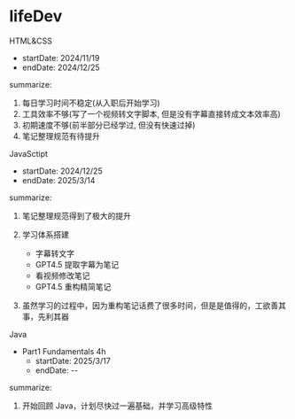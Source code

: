 # lifeDev

HTML&CSS

- startDate: 2024/11/19
- endDate: 2024/12/25

summarize:

1. 每日学习时间不稳定(从入职后开始学习)
2. 工具效率不够(写了一个视频转文字脚本, 但是没有字幕直接转成文本效率高)
3. 初期速度不够(前半部分已经学过, 但没有快速过掉)
4. 笔记整理规范有待提升

JavaSctipt

- startDate: 2024/12/25
- endDate: 2025/3/14

summarize:

1. 笔记整理规范得到了极大的提升
2. 学习体系搭建

   - 字幕转文字
   - GPT4.5 提取字幕为笔记
   - 看视频修改笔记
   - GPT4.5 重构精简笔记

3. 虽然学习的过程中，因为重构笔记话费了很多时间，但是是值得的，工欲善其事，先利其器

Java

- Part1 Fundamentals 4h
  - startDate: 2025/3/17
  - endDate: --

summarize:

1. 开始回顾 Java，计划尽快过一遍基础，并学习高级特性
